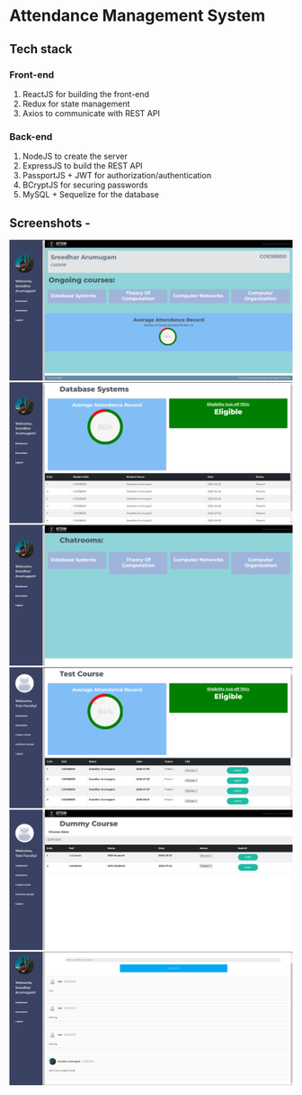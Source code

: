 # Attendance Management System
## Tech stack

### Front-end
1. ReactJS for building the front-end
2. Redux for state management
3. Axios to communicate with REST API

### Back-end
1. NodeJS to create the server
2. ExpressJS to build the REST API
3. PassportJS + JWT for authorization/authentication
4. BCryptJS for securing passwords
5. MySQL + Sequelize for the database


## Screenshots - 
![ams1](/Screenshots/ams1.png)
![ams1](/Screenshots/ams2.png)
![ams1](/Screenshots/ams3.png)
![ams1](/Screenshots/ams4.png)
![ams1](/Screenshots/ams5.png)
![ams1](/Screenshots/ams6.png)
